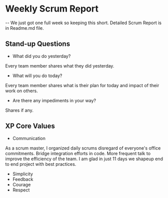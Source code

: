 # Weekly Scrum Report  
-- We just got one full week so keeping this short. Detailed Scrum Report is in Readme.md file.


## Stand-up Questions

- What did you do yesterday?

Every team member shares what they did yesterday.

- What will you do today?

Every team member shares what is their plan for today and impact of their work on others.

- Are there any impediments in your way?

Shares if any.

## XP Core Values

- Communication

As a scrum master, I organized daily scrums disregard of everyone's office commitments. Bridge integration efforts in code. More frequent talk to improve the efficiency of the team. I am glad in just 11 days we shapeup end to end project with best practices.

- Simplicity
- Feedback
- Courage
- Respect




